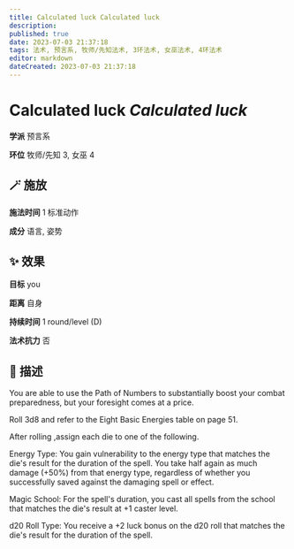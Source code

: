 ```yaml
---
title: Calculated luck Calculated luck
description: 
published: true
date: 2023-07-03 21:37:18
tags: 法术, 预言系, 牧师/先知法术, 3环法术, 女巫法术, 4环法术
editor: markdown
dateCreated: 2023-07-03 21:37:18
---
```


# **Calculated luck** *Calculated luck*

**学派** 预言系 

**环位** 牧师/先知 3, 女巫 4

## 🪄 施放

**施法时间** 1 标准动作

**成分** 语言, 姿势

## ✨ 效果 

**目标** you 

**距离** 自身  

**持续时间** 1 round/level (D) 

**法术抗力** 否

## 📖 描述

You are able to use the Path of Numbers to substantially boost your combat preparedness, but your foresight comes at a price.

Roll 3d8 and refer to the Eight Basic Energies table on page 51.

After rolling ,assign each die to one of the following.

 Energy Type: You gain vulnerability to the energy type that matches the die's result for the duration of the spell. You take half again as much damage (+50%) from that energy type, regardless of whether you successfully saved against the damaging spell or effect.

 Magic School: For the spell's duration, you cast all spells from the school that matches the die's result at +1 caster level.

 d20 Roll Type: You receive a +2 luck bonus on the d20 roll that matches the die's result for the duration of the spell.
    